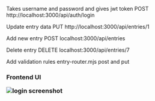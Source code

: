 
Takes username and password and gives jwt token
POST http://localhost:3000/api/auth/login


Update entry data
PUT http://localhost:3000/api/entries/1

Add new entry
POST localhost:3000/api/entries

Delete entry
DELETE localhost:3000/api/entries/7

Add validation rules entry-router.mjs
post and put

<h3><b>Frontend UI<b><h>

![login screenshot](login.png)




